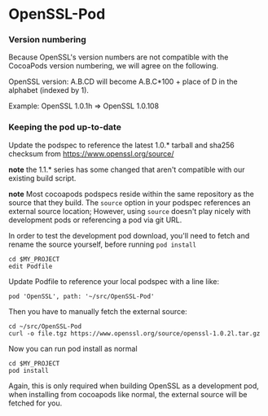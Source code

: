 OpenSSL-Pod
===========


### Version numbering 

Because OpenSSL's version numbers are not compatible with the CocoaPods version numbering, we will agree on the following.

OpenSSL version: A.B.CD will become A.B.C*100 + place of D in the alphabet (indexed by 1).

Example: OpenSSL 1.0.1h => OpenSSL 1.0.108

### Keeping the pod up-to-date

Update the podspec to reference the latest 1.0.* tarball and sha256
checksum from https://www.openssl.org/source/

**note** the 1.1.\* series has some changed that aren't compatible with
our existing build script.

**note** Most cocoapods podspecs reside within the same repository as
the source that they build. The `source` option in your podspec
references an external source location; However, using `source` doesn't
play nicely with development pods or referencing a pod via git URL.

In order to test the development pod download, you'll need to fetch and
rename the source yourself, before running `pod install`

    cd $MY_PROJECT
    edit Podfile

Update Podfile to reference your local podspec with a line like:

    pod 'OpenSSL', path: '~/src/OpenSSL-Pod'

Then you have to manually fetch the external source:

    cd ~/src/OpenSSL-Pod
    curl -o file.tgz https://www.openssl.org/source/openssl-1.0.2l.tar.gz

Now you can run pod install as normal

    cd $MY_PROJECT
    pod install

Again, this is only required when building OpenSSL as a development pod,
when installing from cocoapods like normal, the external source will be
fetched for you.
